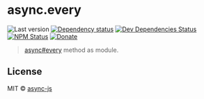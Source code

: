 # async.every

![Last version](https://img.shields.io/github/tag/async-js/async.every.svg?style=flat-square)
[![Dependency status](http://img.shields.io/david/async-js/async.every.svg?style=flat-square)](https://david-dm.org/async-js/async.every)
[![Dev Dependencies Status](http://img.shields.io/david/dev/async-js/async.every.svg?style=flat-square)](https://david-dm.org/async-js/async.every#info=devDependencies)
[![NPM Status](http://img.shields.io/npm/dm/async.every.svg?style=flat-square)](https://www.npmjs.org/package/async.every)
[![Donate](https://img.shields.io/badge/donate-paypal-blue.svg?style=flat-square)](https://paypal.me/kikobeats)

> [async#every](https://github.com/async-js/async#async.every) method as module.

## License

MIT © [async-js](https://github.com/async-js)
